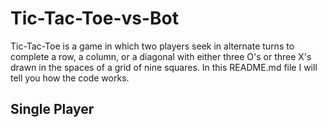 # Tic-Tac-Toe-vs-Bot
Tic-Tac-Toe is a game in which two players seek in alternate turns to complete a row, a column, or a diagonal with either three O's or three X's drawn in the spaces of a grid of nine squares. In this README.md file I will tell you how the code works.



<h2>Single Player</h2>
